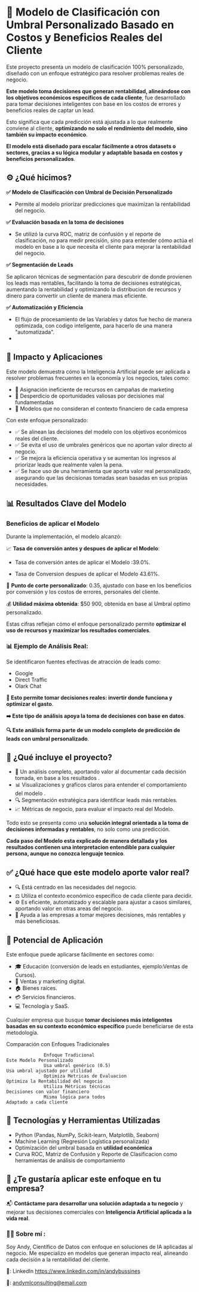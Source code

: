 # 🎯 Modelo de Clasificación con Umbral Personalizado Basado en Costos y Beneficios Reales del Cliente

Este proyecto presenta un modelo de clasificación 100% personalizado, diseñado con un enfoque estratégico para resolver problemas reales de negocio.

**Este modelo toma decisiones que generan rentabilidad, alineándose con los objetivos económicos específicos de cada cliente**, fue desarrollado para tomar decisiones inteligentes con base en los costos de errores y beneficios reales de captar un lead.

Esto significa que cada predicción está ajustada a lo que realmente conviene al cliente, **optimizando no solo el rendimiento del modelo, sino también su impacto económico**.

**El modelo está diseñado para escalar fácilmente a otros datasets o sectores, gracias a su lógica modular y adaptable basada en costos y beneficios personalizados**.

## ⚙️ ¿Qué hicimos?

**✅ Modelo de Clasificación con Umbral de Decisión Personalizado**

- Permite al modelo priorizar predicciones que maximizan la rentabilidad del negocio.


**✅ Evaluación basada en la toma de decisiones**

- Se utilizó la curva ROC, matriz de confusión y el reporte de clasificación, no para medir precisión, sino para entender cómo actúa el modelo en base a lo que necesita el cliente para mejorar la rentabilidad del negocio.

**✅ Segmentación de Leads**

Se aplicaron técnicas de segmentación para descubrir de donde provienen los leads mas rentables, facilitando la toma de decisiones estratégicas, aumentando la rentabilidad y optimizando la distribucion de recursos y dinero para convertir un cliente de manera mas eficiente.

**✅ Automatización y Eficiencia**

- El flujo de procesamiento de las Variables y datos fue hecho de manera optimizada, con codigo inteligente, para hacerlo de una manera "automatizada".
- 

## 🚀 Impacto y Aplicaciones

Este modelo demuestra cómo la Inteligencia Artificial puede ser aplicada a resolver problemas frecuentes en la economía y los negocios, tales como:

- 🔹 Asignación ineficiente de recursos en campañas de marketing  
- 🔹 Desperdicio de oportunidades valiosas por decisiones mal fundamentadas  
- 🔹 Modelos que no consideran el contexto financiero de cada empresa  

Con este enfoque personalizado:

- ✅ Se alinean las decisiones del modelo con los objetivos económicos reales del cliente.  
- ✅ Se evita el uso de umbrales genéricos que no aportan valor directo al negocio.  
- ✅ Se mejora la eficiencia operativa y se aumentan los ingresos al priorizar leads que realmente valen la pena.  
- ✅ Se hace uso de una herramienta que aporta valor real personalizado, asegurando que las decisionas tomadas sean basadas en sus propias necesidades.

 

## 📊 Resultados Clave del Modelo 

### Beneficios de aplicar el Modelo

Durante la implementación, el modelo alcanzó:

📈 **Tasa de conversión antes y despues de aplicar el Modelo**:

- Tasa de conversión antes de aplicar el Modelo :39.0%.
  
- Tasa de Conversion despues de aplicar el Modelo 43.61%.
  
🎯 **Punto de corte personalizado**: 0.35, ajustado con base en los beneficios por conversión y los costos de errores, personales del cliente.

  
💰 **Utilidad máxima obtenida**: $50 900, obtenida en base al Umbral optimo personalizado.


Estas cifras reflejan cómo el enfoque personalizado permite **optimizar el uso de recursos y maximizar los resultados comerciales**.

### 📊 Ejemplo de Análisis Real:

Se identificaron fuentes efectivas de atracción de leads como:
- Google
- Direct Traffic
- Olark Chat

**🎯 Esto permite tomar decisiones reales: invertir donde funciona y optimizar el gasto**.

**➡️ Este tipo de análisis apoya la toma de decisiones con base en datos**.

**🔍 Este análisis forma parte de un modelo completo de predicción de leads con umbral personalizado**.

## 🧠 ¿Qué incluye el proyecto?

- 📘 Un análisis completo, aportando valor al documentar cada decisión tomada, en base a los resultados . 
- 📊 Visualizaciones y graficos claros para entender el comportamiento del modelo . 
- 🔍 Segmentación estratégica para identificar leads más rentables.
- 📈 Métricas de negocio, para evaluar el impacto real del Modelo.

Todo esto se presenta como una **solución integral orientada a la toma de decisiones informadas y rentables**, no solo como una predicción.

**Cada paso del Modelo esta explicado de manera detallada y los resultados contienen una interpretacion entendible para cualquier persona, aunque no conozca lenguaje tecnico**.


## ✅ ¿Qué hace que este modelo aporte valor real?

- 🔍 Está centrado en las necesidades del negocio.  
- ⚖️ Utiliza el contexto económico específico de cada cliente para decidir.  
- ⚙️ Es eficiente, automatizado y escalable para ajustar a casos similares, aportando valor en otras areas del negocio.  
- 💼 Ayuda a las empresas a tomar mejores decisiones, más rentables y más beneficiosas.  

## 🚀 Potencial de Aplicación

Este enfoque puede aplicarse fácilmente en sectores como:

- 🎓 Educación (conversión de leads en estudiantes, ejemplo:Ventas de Cursos).
- 💼 Ventas y marketing digital. 
- 🏠 Bienes raíces.
- 💳 Servicios financieros.  
- 💻 Tecnología y SaaS.  

Cualquier empresa que busque **tomar decisiones más inteligentes basadas en su contexto económico específico** puede beneficiarse de esta metodología.

Comparación con Enfoques Tradicionales

                  Enfoque Tradicional	                                             Este Modelo Personalizado
                  Usa umbral genérico (0.5)         	                             Usa umbral ajustado por utilidad
                  Optimiza Metricas de Evaluacion	                                 Optimiza la Rentabilidad del negocio
                  Utiliza Métricas técnicas	                                       Decisiones con valor financiero
                  Misma lógica para todos	                                         Adaptado a cada cliente



## 🧠 Tecnologías y Herramientas Utilizadas

- Python (Pandas, NumPy, Scikit-learn, Matplotlib, Seaborn)  
- Machine Learning (Regresión Logística personalizada)  
- Optimización del umbral basada en **utilidad económica**  
- Curva ROC, Matriz de Confusión y Reporte de Clasificacion como herramientas de análisis de comportamiento  

## 🤝 ¿Te gustaría aplicar este enfoque en tu empresa?

📬 **Contáctame para desarrollar una solución adaptada a tu negocio** y mejorar tus decisiones comerciales con **Inteligencia Artificial aplicada a la vida real**.



### 🙋‍♂️ Sobre mí :

Soy Andy, Científico de Datos con enfoque en soluciones de IA aplicadas al negocio.
Me especializo en modelos que generan impacto real, alineando cada decisión a la rentabilidad del cliente.

🔗: LinkedIn  https://www.linkedin.com/in/andybussines

📧: andymlconsulting@email.com
